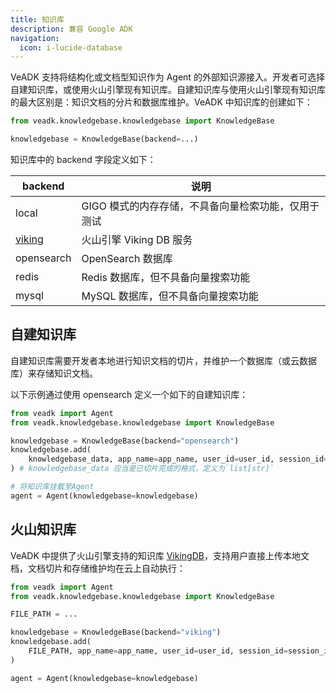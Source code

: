 ```yaml
---
title: 知识库
description: 兼容 Google ADK
navigation:
  icon: i-lucide-database
---
```


VeADK 支持将结构化或文档型知识作为 Agent 的外部知识源接入。开发者可选择自建知识库，或使用火山引擎现有知识库。自建知识库与使用火山引擎现有知识库的最大区别是：知识文档的分片和数据库维护。VeADK 中知识库的创建如下：

```python
from veadk.knowledgebase.knowledgebase import KnowledgeBase

knowledgebase = KnowledgeBase(backend=...)
```

知识库中的 backend 字段定义如下：

| backend | 说明 |
| --- | --- |
| local | GIGO 模式的内存存储，不具备向量检索功能，仅用于测试 |
| [viking](https://www.volcengine.com/docs/84313/1254437) | 火山引擎 Viking DB 服务 |
| opensearch | OpenSearch 数据库 |
| redis | Redis 数据库，但不具备向量搜索功能 |
| mysql | MySQL 数据库，但不具备向量搜索功能 |

## 自建知识库

自建知识库需要开发者本地进行知识文档的切片，并维护一个数据库（或云数据库）来存储知识文档。

以下示例通过使用 opensearch 定义一个如下的自建知识库：

```python
from veadk import Agent
from veadk.knowledgebase.knowledgebase import KnowledgeBase

knowledgebase = KnowledgeBase(backend="opensearch")
knowledgebase.add(
    knowledgebase_data, app_name=app_name, user_id=user_id, session_id=session_id
) # knowledgebase_data 应当是已切片完成的格式，定义为`list[str]`

# 将知识库挂载至Agent
agent = Agent(knowledgebase=knowledgebase)
```

## 火山知识库

VeADK 中提供了火山引擎支持的知识库 [VikingDB](https://www.volcengine.com/docs/84313/1254437)，支持用户直接上传本地文档，文档切片和存储维护均在云上自动执行：

```python
from veadk import Agent
from veadk.knowledgebase.knowledgebase import KnowledgeBase

FILE_PATH = ...

knowledgebase = KnowledgeBase(backend="viking")
knowledgebase.add(
    FILE_PATH, app_name=app_name, user_id=user_id, session_id=session_id
)

agent = Agent(knowledgebase=knowledgebase)
```
